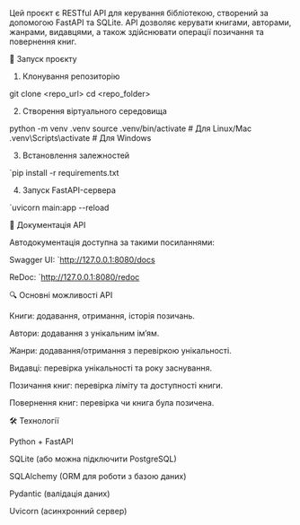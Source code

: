 Цей проєкт є RESTful API для керування бібліотекою, створений за допомогою FastAPI та SQLite. API дозволяє керувати книгами, авторами, жанрами, видавцями, а також здійснювати операції позичання та повернення книг.

🚀 Запуск проєкту

1. Клонування репозиторію

git clone <repo_url>
cd <repo_folder>

2. Створення віртуального середовища

python -m venv .venv
source .venv/bin/activate  # Для Linux/Mac
.venv\Scripts\activate    # Для Windows

3. Встановлення залежностей

`pip install -r requirements.txt

4. Запуск FastAPI-сервера

`uvicorn main:app --reload

📖 Документація API

Автодокументація доступна за такими посиланнями:

Swagger UI: `http://127.0.0.1:8080/docs

ReDoc: `http://127.0.0.1:8080/redoc



🔍 Основні можливості API

Книги: додавання, отримання, історія позичань.

Автори: додавання з унікальним ім’ям.

Жанри: додавання/отримання з перевіркою унікальності.

Видавці: перевірка унікальності та року заснування.

Позичання книг: перевірка ліміту та доступності книги.

Повернення книг: перевірка чи книга була позичена.

🛠 Технології

Python + FastAPI

SQLite (або можна підключити PostgreSQL)

SQLAlchemy (ORM для роботи з базою даних)

Pydantic (валідація даних)

Uvicorn (асинхронний сервер)
